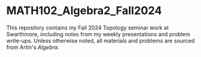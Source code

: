 # MATH102_Algebra2_Fall2024

This repository contains my Fall 2024 Topology seminar work at Swarthmore, including notes from my weekly presentations and problem write-ups. Unless otherwise noted, all materials and problems are sourced from Artin's _Algebra_.
